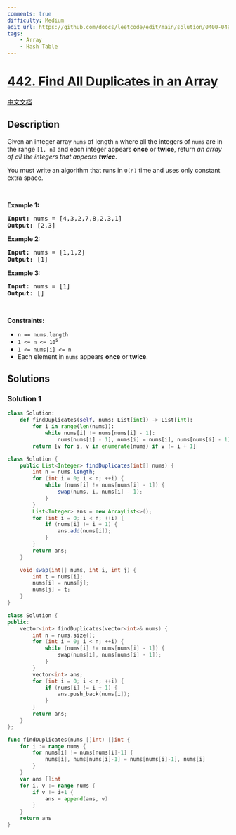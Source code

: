 ```yaml
---
comments: true
difficulty: Medium
edit_url: https://github.com/doocs/leetcode/edit/main/solution/0400-0499/0442.Find%20All%20Duplicates%20in%20an%20Array/README_EN.md
tags:
    - Array
    - Hash Table
---
```


<!-- problem:start -->

# [442. Find All Duplicates in an Array](https://leetcode.com/problems/find-all-duplicates-in-an-array)

[中文文档](/solution/0400-0499/0442.Find%20All%20Duplicates%20in%20an%20Array/README.md)

## Description

<p>Given an integer array <code>nums</code> of length <code>n</code> where all the integers of <code>nums</code> are in the range <code>[1, n]</code> and each integer appears <strong>once</strong> or <strong>twice</strong>, return <em>an array of all the integers that appears <strong>twice</strong></em>.</p>

<p>You must write an algorithm that runs in&nbsp;<code>O(n)</code>&nbsp;time and uses only constant extra space.</p>

<p>&nbsp;</p>
<p><strong class="example">Example 1:</strong></p>
<pre><strong>Input:</strong> nums = [4,3,2,7,8,2,3,1]
<strong>Output:</strong> [2,3]
</pre><p><strong class="example">Example 2:</strong></p>
<pre><strong>Input:</strong> nums = [1,1,2]
<strong>Output:</strong> [1]
</pre><p><strong class="example">Example 3:</strong></p>
<pre><strong>Input:</strong> nums = [1]
<strong>Output:</strong> []
</pre>
<p>&nbsp;</p>
<p><strong>Constraints:</strong></p>

<ul>
	<li><code>n == nums.length</code></li>
	<li><code>1 &lt;= n &lt;= 10<sup>5</sup></code></li>
	<li><code>1 &lt;= nums[i] &lt;= n</code></li>
	<li>Each element in <code>nums</code> appears <strong>once</strong> or <strong>twice</strong>.</li>
</ul>

## Solutions

<!-- solution:start -->

### Solution 1

<!-- tabs:start -->

```python
class Solution:
    def findDuplicates(self, nums: List[int]) -> List[int]:
        for i in range(len(nums)):
            while nums[i] != nums[nums[i] - 1]:
                nums[nums[i] - 1], nums[i] = nums[i], nums[nums[i] - 1]
        return [v for i, v in enumerate(nums) if v != i + 1]
```

```java
class Solution {
    public List<Integer> findDuplicates(int[] nums) {
        int n = nums.length;
        for (int i = 0; i < n; ++i) {
            while (nums[i] != nums[nums[i] - 1]) {
                swap(nums, i, nums[i] - 1);
            }
        }
        List<Integer> ans = new ArrayList<>();
        for (int i = 0; i < n; ++i) {
            if (nums[i] != i + 1) {
                ans.add(nums[i]);
            }
        }
        return ans;
    }

    void swap(int[] nums, int i, int j) {
        int t = nums[i];
        nums[i] = nums[j];
        nums[j] = t;
    }
}
```

```cpp
class Solution {
public:
    vector<int> findDuplicates(vector<int>& nums) {
        int n = nums.size();
        for (int i = 0; i < n; ++i) {
            while (nums[i] != nums[nums[i] - 1]) {
                swap(nums[i], nums[nums[i] - 1]);
            }
        }
        vector<int> ans;
        for (int i = 0; i < n; ++i) {
            if (nums[i] != i + 1) {
                ans.push_back(nums[i]);
            }
        }
        return ans;
    }
};
```

```go
func findDuplicates(nums []int) []int {
	for i := range nums {
		for nums[i] != nums[nums[i]-1] {
			nums[i], nums[nums[i]-1] = nums[nums[i]-1], nums[i]
		}
	}
	var ans []int
	for i, v := range nums {
		if v != i+1 {
			ans = append(ans, v)
		}
	}
	return ans
}
```

<!-- tabs:end -->

<!-- solution:end -->

<!-- problem:end -->
